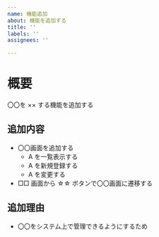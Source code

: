 ```yaml
---
name: 機能追加
about: 機能を追加する
title: ''
labels: ''
assignees: ''

---
```


# 概要

〇〇を ×× する機能を追加する

## 追加内容

- 〇〇画面を追加する
  - A を一覧表示する
  - A を新規登録する
  - A を変更する
- □□ 画面から ☆☆ ボタンで〇〇画面に遷移する

## 追加理由

- 〇〇をシステム上で管理できるようにするため
